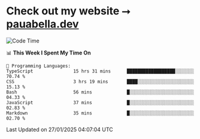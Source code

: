 # Check out my website ⭢ [pauabella.dev](https://pauabella.dev)

<!--START_SECTION:waka-->
![Code Time](http://img.shields.io/badge/Code%20Time-4%2C025%20hrs%2024%20mins-blue)

📊 **This Week I Spent My Time On** 

```text
💬 Programming Languages: 
TypeScript               15 hrs 31 mins      ██████████████████░░░░░░░   70.74 % 
CSS                      3 hrs 19 mins       ████░░░░░░░░░░░░░░░░░░░░░   15.13 % 
Bash                     56 mins             █░░░░░░░░░░░░░░░░░░░░░░░░   04.33 % 
JavaScript               37 mins             █░░░░░░░░░░░░░░░░░░░░░░░░   02.83 % 
Markdown                 35 mins             █░░░░░░░░░░░░░░░░░░░░░░░░   02.70 % 
```


 Last Updated on 27/01/2025 04:07:04 UTC
<!--END_SECTION:waka-->

